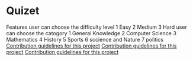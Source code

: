 # Quizet
Features 
user can choose the difficulty level
 1 Easy
 2 Medium
 3 Hard
user can choose the catogory
 1 General Knowledge 
 2 Computer Science
 3 Mathematics
 4 History
 5 Sports
 6 sccience and Nature
 7 politics
[Contribution guidelines for this project](assets/Picture1.jpg)
[Contribution guidelines for this project](assets/Picture2.jpg)
[Contribution guidelines for this project](assets/Picture3.jpg)

